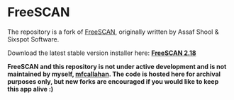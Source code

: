 # FreeSCAN
The repository is a fork of [FreeSCAN](https://github.com/ReProgram8a9ce45a/FreeSCAN), originally written by Assaf Shool & Sixspot Software.

Download the latest stable version installer here: **[FreeSCAN 2.18](https://github.com/mfcallahan/FreeSCAN/releases/download/2.18/fssetup-218-b6.zip)**

**FreeSCAN and this repository is not under active development and is not maintained by myself, [mfcallahan](https://github.com/mfcallahan). The code is hosted here for archival purposes only, but new forks are encouraged if you would like to keep this app alive :)**
